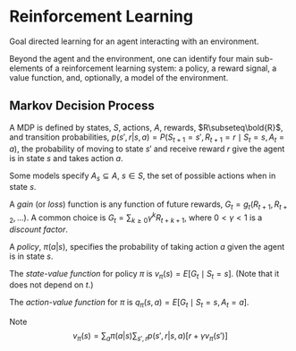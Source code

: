 # Reinforcement Learning

Goal directed learning for an agent interacting with an environment.

Beyond the agent and the environment, one can identify four main
sub-elements of a reinforcement learning system: a policy, a reward signal,
a value function, and, optionally, a model of the environment.

## Markov Decision Process

A MDP is defined by states, $S$, actions, $A$, rewards, $R\subseteq\bold{R}$,
and transition probabilities, $p(s',r|s,a)
= P(S_{t+1} = s', R_{t+1} = r\mid S_t = s, A_t = a)$,
the probability of moving to state $s'$ and receive reward $r$ give
the agent is in state $s$ and takes action $a$.

Some models specify $A_s\subseteq A$, $s\in S$,
the set of possible actions when in state $s$.

A _gain_ (or _loss_) function is any function of future rewards, $G_t =
g_t(R_{t+1}, R_{t+2}, \ldots)$. A common choice is $G_t = \sum_{k\ge0}
\gamma^k R_{t + k + 1}$, where $0<\gamma<1$ is a _discount factor_.

A _policy_, $\pi(a|s)$, specifies the probability of taking action $a$
given the agent is in state $s$.

The _state-value function_ for policy $\pi$ is $v_\pi(s) = E[G_t\mid
S_t = s]$.  (Note that it does not depend on $t$.)  

The _action-value function_ for $\pi$ is $q_\pi(s,a) = E[G_t\mid S_t = s, A_t = a]$.

Note
$$
v_\pi(s) = \sum_a \pi(a|s) \sum_{s',r} p(s',r|s,a)[r + \gamma v_\pi(s')]
$$
